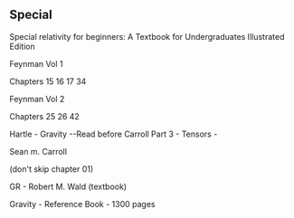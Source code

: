## Special

Special relativity for beginners: A Textbook for Undergraduates Illustrated Edition

Feynman Vol 1

Chapters
15
16
17
34

Feynman Vol 2

Chapters
25
26
42


Hartle - Gravity --Read before Carroll
Part 3 - Tensors - 

Sean m. Carroll

(don't skip chapter 01)

GR - Robert M. Wald (textbook)

Gravity - Reference Book - 1300 pages
